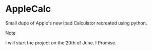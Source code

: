 # AppleCalc
Small dupe of Apple's new Ipad Calculator recreated using python.

> [!NOTE]
> I will start the project on the 20th of June. I Promise.
